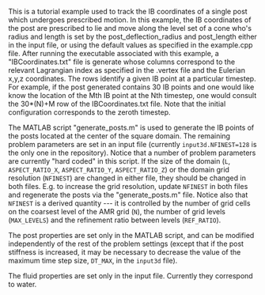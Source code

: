 This is a tutorial example used to track the IB coordinates of a single post which undergoes prescribed motion. In this example, the IB coordinates of the post are prescribed to lie and move along the level set of a cone who's radius and length is set by the post_deflection_radius and post_length either in the input file, or using the default values as specified in the example.cpp file. After running the executable associated with this example, a "IBCoordinates.txt" file is generate whose columns correspond to the relevant Lagrangian index as specified in the .vertex file and the Eulerian x,y,z coordinates. The rows identify a given IB point at a particular timestep. For example, if the post generated contains 30 IB points and one would like know the location of the Mth IB point at the Nth timestep, one would consult the 30*(N)+M row of the IBCoordinates.txt file. Note that the initial configuration corresponds to the zeroth timestep.

The MATLAB script "generate_posts.m" is used to generate the IB points of the posts located at the center of the square domain. 
The remaining problem parameters are set in an input file (currently `input3d.NFINEST=128` is the only one in the repository).
Notice that a number of problem parameters are currently "hard coded" in this script.
If the size of the domain (`L`, `ASPECT_RATIO_X`, `ASPECT_RATIO_Y`, `ASPECT_RATIO_Z`) or the domain grid resolution (`NFINEST`) are changed in either file, they should be changed in both files.
E.g. to increase the grid resolution, update `NFINEST` in both files and regenerate the posts via the "generate_posts.m" file. 
Notice also that `NFINEST` is a derived quantity --- it is controlled by the number of grid cells on the coarsest level of the AMR grid (`N`), the number of grid levels (`MAX_LEVELS`) and the refinement ratio between levels (`REF_RATIO`).

The post properties are set only in the MATLAB script, and can be modified independently of the rest of the problem settings (except that if the post stiffness is increased, it may be necessary to decrease the value of the maximum time step size, `DT_MAX`, in the `input3d` file).

The fluid properties are set only in the input file.
Currently they correspond to water.


